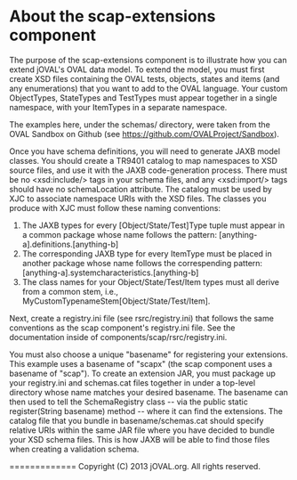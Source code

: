 About the scap-extensions component
=============

The purpose of the scap-extensions component is to illustrate how you can extend jOVAL's OVAL data model. To extend the model, you must first create XSD files containing the OVAL tests, objects, states and items (and any enumerations) that you want to add to the OVAL language. Your custom ObjectTypes, StateTypes and TestTypes must appear together in a single namespace, with your ItemTypes in a separate namespace.

The examples here, under the schemas/ directory, were taken from the OVAL Sandbox on Github (see https://github.com/OVALProject/Sandbox).

Once you have schema definitions, you will need to generate JAXB model classes.  You should create a TR9401 catalog to map namespaces to XSD source files, and use it with the JAXB code-generation process. There must be no &lt;xsd:include/&gt; tags in your schema files, and any &lt;xsd:import/&gt; tags should have no schemaLocation attribute. The catalog must be used by XJC to associate namespace URIs with the XSD files. The classes you produce with XJC must follow these naming conventions:

1. The JAXB types for every \[Object/State/Test\]Type tuple must appear in a common package whose name follows the pattern: \[anything-a\].definitions.\[anything-b\]
2. The corresponding JAXB type for every ItemType must be placed in another package whose name follows the correspending pattern: \[anything-a\].systemcharacteristics.\[anything-b\]
3. The class names for your Object/State/Test/Item types must all derive from a common stem, i.e., MyCustomTypenameStem\[Object/State/Test/Item\].

Next, create a registry.ini file (see rsrc/registry.ini) that follows the same conventions as the scap component's registry.ini file. See the documentation inside of components/scap/rsrc/registry.ini.

You must also choose a unique "basename" for registering your extensions. This example uses a basename of "scapx" (the scap component uses a basename of "scap"). To create an extension JAR, you must package up your registry.ini and schemas.cat files together in under a top-level directory whose name matches your desired basename. The basename can then used to tell the SchemaRegistry class -- via the public static register(String basename) method -- where it can find the extensions. The catalog file that you bundle in basename/schemas.cat should specify relative URIs within the same JAR file where you have decided to bundle your XSD schema files. This is how JAXB will be able to find those files when creating a validation schema.


=============
Copyright (C) 2013 jOVAL.org.  All rights reserved.
